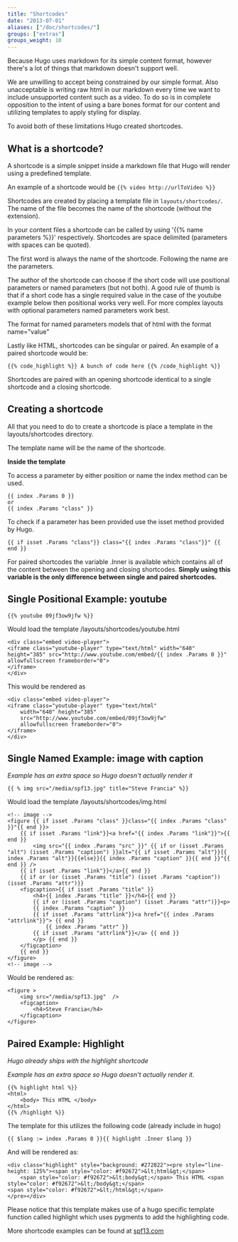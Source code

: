 ```yaml
---
title: "Shortcodes"
date: "2013-07-01"
aliases: ["/doc/shortcodes/"]
groups: ["extras"]
groups_weight: 10
---
```


Because Hugo uses markdown for its simple content format, however there's a lot of things that 
markdown doesn't support well.

We are unwilling to accept being constrained by our simple format. Also unacceptable is writing raw
html in our markdown every time we want to include unsupported content such as a video. To do 
so is in complete opposition to the intent of using a bare bones format for our content and 
utilizing templates to apply styling for display.

To avoid both of these limitations Hugo created shortcodes.

## What is a shortcode?
A shortcode is a simple snippet inside a markdown file that Hugo will render using a predefined template.

An example of a shortcode would be `{{% video http://urlToVideo %}}`

Shortcodes are created by placing a template file in `layouts/shortcodes/`. The
name of the file becomes the name of the shortcode (without the extension).

In your content files a shortcode can be called by using '{{&#37; name parameters
%}}' respectively. Shortcodes are space delimited (parameters with spaces
can be quoted). 

The first word is always the name of the shortcode.  Following
the name are the parameters.

The author of the shortcode can choose if the short code will use positional
parameters or named parameters (but not both). A good rule of thumb is that if
a short code has a single required value in the case of the youtube example
below then positional works very well. For more complex layouts with optional
parameters named parameters work best.

The format for named parameters models that of html with the format name="value"

Lastly like HTML, shortcodes can be singular or paired. An example of a paired
shortcode would be:

    {{% code_highlight %}} A bunch of code here {{% /code_highlight %}} 

Shortcodes are paired with an opening shortcode identical to a single shortcode
and a closing shortcode.

## Creating a shortcode

All that you need to do to create a shortcode is place a template in the layouts/shortcodes directory.

The template name will be the name of the shortcode.

**Inside the template**

To access a parameter by either position or name the index method can be used.

    {{ index .Params 0 }}
    or
    {{ index .Params "class" }}

To check if a parameter has been provided use the isset method provided by Hugo.

    {{ if isset .Params "class"}} class="{{ index .Params "class"}}" {{ end }}

For paired shortcodes the variable .Inner is available which contains all of
the content between the opening and closing shortcodes. **Simply using this
variable is the only difference between single and paired shortcodes.**

## Single Positional Example: youtube

    {{% youtube 09jf3ow9jfw %}}

Would load the template /layouts/shortcodes/youtube.html

    <div class="embed video-player">
    <iframe class="youtube-player" type="text/html" width="640" height="385" src="http://www.youtube.com/embed/{{ index .Params 0 }}" allowfullscreen frameborder="0">
    </iframe>
    </div>

This would be rendered as 

    <div class="embed video-player">
    <iframe class="youtube-player" type="text/html"
        width="640" height="385" 
        src="http://www.youtube.com/embed/09jf3ow9jfw"
        allowfullscreen frameborder="0">
    </iframe>
    </div>

## Single Named Example: image with caption
*Example has an extra space so Hugo doesn't actually render it*

    {{ % img src="/media/spf13.jpg" title="Steve Francia" %}}

Would load the template /layouts/shortcodes/img.html

    <!-- image -->
    <figure {{ if isset .Params "class" }}class="{{ index .Params "class" }}"{{ end }}>
        {{ if isset .Params "link"}}<a href="{{ index .Params "link"}}">{{ end }}
            <img src="{{ index .Params "src" }}" {{ if or (isset .Params "alt") (isset .Params "caption") }}alt="{{ if isset .Params "alt"}}{{ index .Params "alt"}}{{else}}{{ index .Params "caption" }}{{ end }}"{{ end }} />
        {{ if isset .Params "link"}}</a>{{ end }}
        {{ if or (or (isset .Params "title") (isset .Params "caption")) (isset .Params "attr")}}
        <figcaption>{{ if isset .Params "title" }}
            <h4>{{ index .Params "title" }}</h4>{{ end }}
            {{ if or (isset .Params "caption") (isset .Params "attr")}}<p>
            {{ index .Params "caption" }}
            {{ if isset .Params "attrlink"}}<a href="{{ index .Params "attrlink"}}"> {{ end }}
                {{ index .Params "attr" }}
            {{ if isset .Params "attrlink"}}</a> {{ end }}
            </p> {{ end }} 
        </figcaption>
        {{ end }}
    </figure>
    <!-- image -->

Would be rendered as:

    <figure >
        <img src="/media/spf13.jpg"  />
        <figcaption>
            <h4>Steve Francia</h4>
        </figcaption>
    </figure>

## Paired Example: Highlight
*Hugo already ships with the highlight shortcode*

*Example has an extra space so Hugo doesn't actually render it*.

    {{% highlight html %}}
    <html>
        <body> This HTML </body>
    </html>
    {{% /highlight %}}

The template for this utilizes the following code (already include in hugo)

    {{ $lang := index .Params 0 }}{{ highlight .Inner $lang }}

And will be rendered as:

    <div class="highlight" style="background: #272822"><pre style="line-height: 125%"><span style="color: #f92672">&lt;html&gt;</span>
        <span style="color: #f92672">&lt;body&gt;</span> This HTML <span style="color: #f92672">&lt;/body&gt;</span>
    <span style="color: #f92672">&lt;/html&gt;</span>
    </pre></div>

Please notice that this template makes use of a hugo specific template function
called highlight which uses pygments to add the highlighting code.

More shortcode examples can be found at [spf13.com](https://github.com/spf13/spf13.com/tree/master/layouts/shortcodes)
